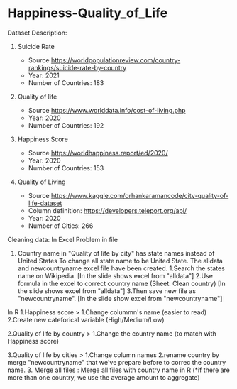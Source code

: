 # Happiness-Quality_of_Life
Dataset Description:

1. Suicide Rate
   - Source https://worldpopulationreview.com/country-rankings/suicide-rate-by-country
   - Year: 2021
   - Number of Countries: 183
  
2. Quality of life
   - Source https://www.worlddata.info/cost-of-living.php
   - Year: 2020
   - Number of Countries: 192

3. Happiness Score
   - Source https://worldhappiness.report/ed/2020/
   - Year: 2020
   - Number of Countries: 153
  
4. Quality of Living 
   - Source https://www.kaggle.com/orhankaramancode/city-quality-of-life-dataset
   - Column definition: https://developers.teleport.org/api/
   - Year: 2020
   - Number of Cities: 266


Cleaning data:
In Excel
Problem in file
1. Country name in "Quality of life by city" has state names instead of United States
   To change all state name to be United State. The alldata and newcountryname excel file have been created.
   1.Search the states name on Wikipedia. [In the slide shows excel from "alldata"]
   2.Use formula in the excel to correct country name (Sheet: Clean country) [In the slide shows excel from "alldata"]
   3.Then save new file as "newcountryname". [In the slide show excel from "newcountryname"]

In R
1.Happiness score > 1.Change colummn's name (easier to read)
                    2.Create new cateforical variable (High/Medium/Low)
                 
2.Quality of life by country > 1.Change the country name (to match with Happiness score)

3.Quality of life by cities > 1.Change column names
                              2.rename country by merge "newcountryname" that we've prepare before to correc the country name.
                              3.
Merge all files : 
Merge all files with country name in R (*if there are more than one country, we use the average amount to aggregate)
